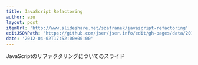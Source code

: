 ```yaml
---
title: JavaScript Refactoring
author: azu
layout: post
itemUrl: 'http://www.slideshare.net/szafranek/javascript-refactoring'
editJSONPath: 'https://github.com/jser/jser.info/edit/gh-pages/data/2012/04/index.json'
date: '2012-04-02T17:52:00+00:00'
---
```

JavaScriptのリファクタリングについてのスライド
